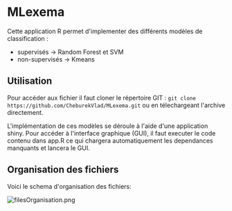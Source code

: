 # MLexema

Cette application R permet d'implementer des différents modèles de classification : 
* supervisés -> Random Forest et SVM
* non-supervisés -> Kmeans

## Utilisation

Pour accéder aux fichier il faut cloner le répertoire GIT :
 ```git clone https://github.com/CheburekVlad/MLexema.git```
ou en télechargeant l'archive directement.

L'implémentation de ces modèles se déroule à l'aide d'une application shiny. Pour accéder à l'interface graphique (GUI), il faut executer le code contenu dans app.R ce qui chargera automatiquement les dependances manquants et lancera le GUI.

## Organisation des fichiers
Voici le schema d'organisation des fichiers:

![filesOrganisation.png](./docs/filesOrganisation.png)
